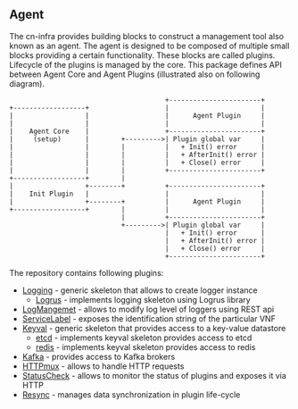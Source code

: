 ## Agent

The cn-infra provides building blocks to construct a management tool also known as an agent. The agent is designed to be
composed of multiple small blocks providing a certain functionality. These blocks are called plugins. Lifecycle of the plugins
is managed by the core. This package defines API between Agent Core and Agent Plugins (illustrated also on following diagram).

```
                                       +-----------------------+
+------------------+                   |                       |
|                  |                   |      Agent Plugin     |
|                  |                   |                       |
|    Agent Core    |                   +-----------------------+
|     (setup)      |        +--------->| Plugin global var     |
|                  |        |          |   + Init() error      |
|                  |        |          |   + AfterInit() error |
|                  |        |          |   + Close() error     |
|                  |        |          +-----------------------+
+------------------+        |
|                  +--------+          +-----------------------+
|    Init Plugin   |                   |                       |
|                  +--------+          |      Agent Plugin     |
+------------------+        |          |                       |
                            |          +-----------------------+
                            +--------->| Plugin global var     |
                                       |   + Init() error      |
                                       |   + AfterInit() error |
                                       |   + Close() error     |
                                       +-----------------------+
```

The repository contains following plugins:

- [Logging](../logging/plugin) - generic skeleton that allows to create logger instance
  - [Logrus](../logging/logrus) - implements logging skeleton using Logrus library
- [LogMangemet](../logging/logmanager) - allows to modify log level of loggers using REST api
- [ServiceLabel](../servicelabel) - exposes the identification string of the particular VNF
- [Keyval](../db/keyval/plugin) - generic skeleton that provides access to a key-value datastore
  - [etcd](../db/keyval/etcdv3) - implements keyval skeleton provides access to etcd
  - [redis](../db/keyval/redis) - implements keyval skeleton provides access to redis
- [Kafka](../messaging/kafka) - provides access to Kafka brokers
- [HTTPmux](../httpmux) - allows to handle HTTP requests
- [StatusCheck](../statuscheck) - allows to monitor the status of plugins and exposes it via HTTP
- [Resync](../datasync/resync) - manages data synchronization in plugin life-cycle
 